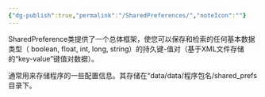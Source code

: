 ```yaml
---
{"dg-publish":true,"permalink":"/SharedPreferences/","noteIcon":""}
---
```


SharedPreference类提供了一个总体框架，使您可以保存和检索的任何基本数据类型（ boolean, float, int, long, string）的持久键-值对（基于XML文件存储的“key-value”键值对数据）。

通常用来存储程序的一些配置信息。其存储在“data/data/程序包名/shared_prefs目录下。


